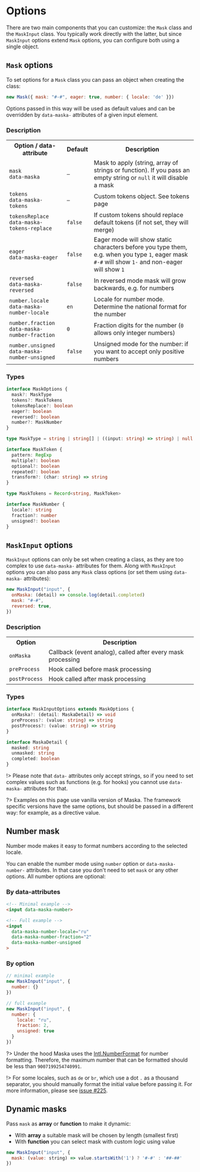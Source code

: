 # Options

There are two main components that you can customize: the `Mask` class and the `MaskInput` class. You typically work directly with the latter, but since `MaskInput` options extend `Mask` options, you can configure both using a single object.

## `Mask` options

To set options for a `Mask` class you can pass an object when creating the class:

```js
new Mask({ mask: "#-#", eager: true, number: { locale: 'de' }})
```

Options passed in this way will be used as default values and can be overridden by `data-maska-` attributes of a given input element.

<!-- tabs:start -->
### **Description**

<table>
  <tr>
    <th>Option / data-attribute</th>
    <th>Default</th>
    <th>Description</th>
  </tr>
  <tr>
    <td><code>mask</code><br><code>data-maska</code></td>
    <td><code>—</code></td>
    <td>Mask to apply (string, array of strings or function). If you pass an empty string or <code>null</code> it will disable a mask</td>
  </tr>
  <tr>
    <td><code>tokens</code><br><code>data-maska-tokens</code></td>
    <td><code>—</code></td>
    <td>Custom tokens object. See tokens page</td>
  </tr>
  <tr>
    <td><code>tokensReplace</code><br><code>data-maska-tokens-replace</code></td>
    <td><code>false</code></td>
    <td>If custom tokens should replace default tokens (if not set, they will merge)</td>
  </tr>
  <tr>
    <td><code>eager</code><br><code>data-maska-eager</code></td>
    <td><code>false</code></td>
    <td>Eager mode will show static characters before you type them, e.g. when you type <code>1</code>, eager mask <code>#-#</code> will show <code>1-</code> and non-eager will show <code>1</code></td>
  </tr>
  <tr>
    <td><code>reversed</code><br><code>data-maska-reversed</code></td>
    <td><code>false</code></td>
    <td>In reversed mode mask will grow backwards, e.g. for numbers</td>
  </tr>
  <tr>
    <td><code>number.locale</code><br><code>data-maska-number-locale</code></td>
    <td><code>en</code></td>
    <td>Locale for number mode. Determine the national format for the number</td>
  </tr>
  <tr>
    <td><code>number.fraction</code><br><code>data-maska-number-fraction</code></td>
    <td><code>0</code></td>
    <td>Fraction digits for the number (<code>0</code> allows only integer numbers)</td>
  </tr>
  <tr>
    <td><code>number.unsigned</code><br><code>data-maska-number-unsigned</code></td>
    <td><code>false</code></td>
    <td>Unsigned mode for the number: if you want to accept only positive numbers</td>
  </tr>
</table>

### **Types**
```typescript
interface MaskOptions {
  mask?: MaskType
  tokens?: MaskTokens
  tokensReplace?: boolean
  eager?: boolean
  reversed?: boolean
  number?: MaskNumber
}

type MaskType = string | string[] | ((input: string) => string) | null

interface MaskToken {
  pattern: RegExp
  multiple?: boolean
  optional?: boolean
  repeated?: boolean
  transform?: (char: string) => string
}

type MaskTokens = Record<string, MaskToken>

interface MaskNumber {
  locale?: string
  fraction?: number
  unsigned?: boolean
}
```
<!-- tabs:end -->


## `MaskInput` options

`MaskInput` options can only be set when creating a class, as they are too complex to use `data-maska-` attributes for them. Along with `MaskInput` options you can also pass any `Mask` class options (or set them using `data-maska-` attributes):

```js
new MaskInput("input", {
  onMaska: (detail) => console.log(detail.completed)
  mask: "#-#",
  reversed: true,
})
```

<!-- tabs:start -->
### **Description**

<table>
  <tr>
    <th>Option</th>
    <th>Description</th>
  </tr>
  <tr>
    <td><code>onMaska</code></td>
    <td>Сallback (event analog), called after every mask processing</td>
  </tr>
  <tr>
    <td><code>preProcess</code></td>
    <td>Hook called before mask processing</td>
  </tr>
  <tr>
    <td><code>postProcess</code></td>
    <td>Hook called after mask processing</td>
  </tr>
</table>

### **Types**
```typescript
interface MaskInputOptions extends MaskOptions {
  onMaska?: (detail: MaskaDetail) => void
  preProcess?: (value: string) => string
  postProcess?: (value: string) => string
}

interface MaskaDetail {
  masked: string
  unmasked: string
  completed: boolean
}
```
<!-- tabs:end -->

!> Please note that `data-` attributes only accept strings, so if you need to set complex values such as functions (e.g. for hooks) you cannot use `data-maska-` attributes for that.

?> Examples on this page use vanilla version of Maska. The framework specific versions have the same options, but should be passed in a different way: for example, as a directive value.


## Number mask

Number mode makes it easy to format numbers according to the selected locale.

You can enable the number mode using `number` option or `data-maska-number-` attributes.
In that case you don't need to set `mask` or any other options. All number options are optional:

<!-- tabs:start -->
### **By data-attributes**

```html
<!-- Minimal example -->
<input data-maska-number>

<!-- Full example -->
<input
  data-maska-number-locale="ru"
  data-maska-number-fraction="2"
  data-maska-number-unsigned
>
```

### **By option**

```js
// minimal example
new MaskInput("input", {
  number: {}
})

// full example
new MaskInput("input", {
  number: {
    locale: "ru",
    fraction: 2,
    unsigned: true
  }
})
```
<!-- tabs:end -->

?> Under the hood Maska uses the [Intl.NumberFormat](https://developer.mozilla.org/en-US/docs/Web/JavaScript/Reference/Global_Objects/Intl/NumberFormat) for number formatting. Therefore, the maximum number that can be formatted should be less than `9007199254740991`.

!> For some locales, such as `de` or `br`, which use a dot `.` as a thousand separator, you should manually format the initial value before passing it. For more information, please see [issue #225](https://github.com/beholdr/maska/issues/225).

## Dynamic masks

Pass `mask` as **array** or **function** to make it dynamic:

- With **array** a suitable mask will be chosen by length (smallest first)
- With **function** you can select mask with custom logic using value

```js
new MaskInput("input", {
  mask: (value: string) => value.startsWith('1') ? '#-#' : '##-##'
})
```
